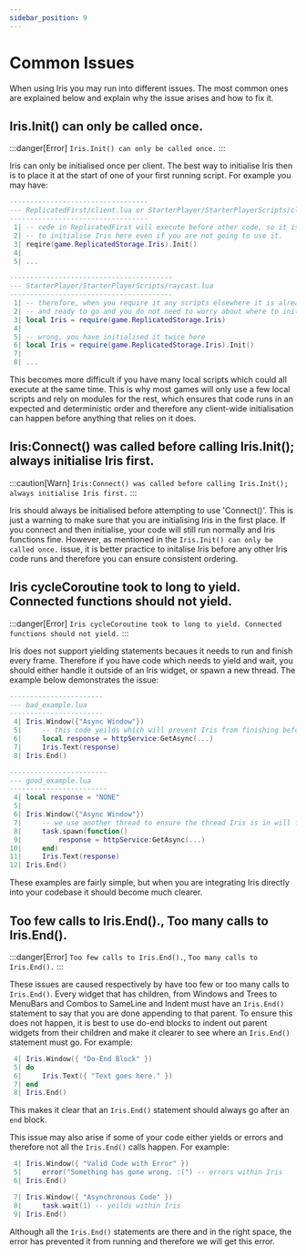 ```yaml
---
sidebar_position: 9
---
```


# Common Issues

When using Iris you may run into different issues. The most common ones are explained
below and explain why the issue arises and how to fix it.

## Iris.Init() can only be called once.
:::danger[Error]
`Iris.Init() can only be called once.`
:::

Iris can only be initialised once per client. The best way to initialise Iris then is
to place it at the start of one of your first running script. For example you may have:
```lua
----------------------------------
--- ReplicatedFirst/client.lua or StarterPlayer/StarterPlayerScripts/client.lua
----------------------------------
 1| -- code in ReplicatedFirst will execute before other code, so it is best practice 
 2| -- to initialise Iris here even if you are not going to use it.
 3| reqire(game.ReplicatedStorage.Iris).Init()
 4| 
 5| ...

----------------------------------------
--- StarterPlayer/StarterPlayerScripts/raycast.lua
----------------------------------------
 1| -- therefore, when you require it any scripts elsewhere it is already initialised
 2| -- and ready to go and you do not need to worry about where to init
 3| local Iris = require(game.ReplicatedStorage.Iris)
 4| 
 5| -- wrong, you have initialised it twice here
 6| local Iris = require(game.ReplicatedStorage.Iris).Init()
 7|
 8| ...

```

This becomes more difficult if you have many local scripts which could all execute at
the same time. This is why most games will only use a few local scripts and rely on
modules for the rest, which ensures that code runs in an expected and deterministic
order and therefore any client-wide initialisation can happen before anything that
relies on it does.

## Iris:Connect() was called before calling Iris.Init(); always initialise Iris first.
:::caution[Warn]
`Iris:Connect() was called before calling Iris.Init(); always initialise Iris first.`
:::

Iris should always be initialised before attempting to use 'Connect()'. This is just a
warning to make sure that you are initialising Iris in the first place. If you connect
and then initialise, your code will still run normally and Iris functions fine. However,
as mentioned in the `Iris.Init() can only be called once.` issue, it is better practice to
initalise Iris before any other Iris code runs and therefore you can ensure consistent
ordering.

## Iris cycleCoroutine took to long to yield. Connected functions should not yield.
:::danger[Error]
`Iris cycleCoroutine took to long to yield. Connected functions should not yield.`
:::

Iris does not support yielding statements becaues it needs to run and finish every frame.
Therefore if you have code which needs to yield and wait, you should either handle it
outside of an Iris widget, or spawn a new thread. The example below demonstrates the issue:

```lua
-----------------------
--- bad_example.lua
-----------------------
 4| Iris.Window({"Async Window"})
 5|     -- this code yeilds which will prevent Iris from finishing before the next frame
 6|     local response = httpService:GetAsync(...)
 7|     Iris.Text(response)
 8| Iris.End()

------------------------
--- good_example.lua    
------------------------
 4| local response = "NONE"
 5| 
 6| Iris.Window({"Async Window"})
 7|     -- we use another thread to ensure the thread Iris is in will finish before the next frame
 8|     task.spawn(function()
 9|         response = httpService:GetAsync(...)
10|     end)
11|     Iris.Text(response)
12| Iris.End()
```

These examples are fairly simple, but when you are integrating Iris directly into your codebase
it should become much clearer.

## Too few calls to Iris.End()., Too many calls to Iris.End().
:::danger[Error]
`Too few calls to Iris.End().`, `Too many calls to Iris.End().`
:::

These issues are caused respectively by have too few or too many calls to `Iris.End()`. Every
widget that has children, from Windows and Trees to MenuBars and Combos to SameLine and Indent
must have an `Iris.End()` statement to say that you are done appending to that parent. To ensure
this does not happen, it is best to use do-end blocks to indent out parent widgets from their
children and make it clearer to see where an `Iris.End()` statement must go. For example:

```lua
 4| Iris.Window({ "Do-End Block" })
 5| do
 6|     Iris.Text({ "Text goes here." })
 7| end
 8| Iris.End()
```
This makes it clear that an `Iris.End()` statement should always go after an `end` block.

This issue may also arise if some of your code either yields or errors and therefore not all the
`Iris.End()` calls happen. For example:

```lua
 4| Iris.Window({ "Valid Code with Error" })
 5|     error("Something has gone wrong. :(") -- errors within Iris
 6| Iris.End()

 7| Iris.Window({ "Asynchronous Code" })
 8|     task.wait(1) -- yeilds within Iris
 9| Iris.End()
```

Although all the `Iris.End()` statements are there and in the right space, the error has prevented
it from running and therefore we will get this error.
